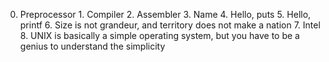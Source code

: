 0. Preprocessor 1. Compiler 2. Assembler 3. Name 4. Hello, puts 5. Hello, printf 6. Size is not grandeur, and territory does not make a nation 7. Intel 8. UNIX is basically a simple operating system, but you have to be a genius to understand the simplicity


